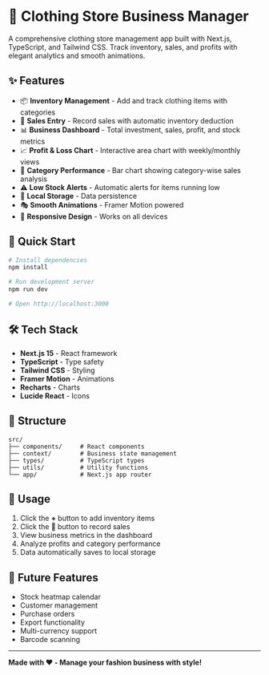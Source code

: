 # 🧾 Clothing Store Business Manager

A comprehensive clothing store management app built with Next.js, TypeScript, and Tailwind CSS. Track inventory, sales, and profits with elegant analytics and smooth animations.

## ✨ Features

- 📦 **Inventory Management** - Add and track clothing items with categories
- 🛒 **Sales Entry** - Record sales with automatic inventory deduction
- 📊 **Business Dashboard** - Total investment, sales, profit, and stock metrics
- 📈 **Profit & Loss Chart** - Interactive area chart with weekly/monthly views
- 🥧 **Category Performance** - Bar chart showing category-wise sales analysis
- ⚠️ **Low Stock Alerts** - Automatic alerts for items running low
- 💾 **Local Storage** - Data persistence
- 🎭 **Smooth Animations** - Framer Motion powered
- 📱 **Responsive Design** - Works on all devices

## 🚀 Quick Start

```bash
# Install dependencies
npm install

# Run development server
npm run dev

# Open http://localhost:3000
```

## 🛠️ Tech Stack

- **Next.js 15** - React framework
- **TypeScript** - Type safety
- **Tailwind CSS** - Styling
- **Framer Motion** - Animations
- **Recharts** - Charts
- **Lucide React** - Icons

## 📁 Structure

```
src/
├── components/     # React components
├── context/        # Business state management
├── types/          # TypeScript types
├── utils/          # Utility functions
└── app/            # Next.js app router
```

## 🎯 Usage

1. Click the **+** button to add inventory items
2. Click the **🛒** button to record sales
3. View business metrics in the dashboard
4. Analyze profits and category performance
5. Data automatically saves to local storage

## 🔮 Future Features

- Stock heatmap calendar
- Customer management
- Purchase orders
- Export functionality
- Multi-currency support
- Barcode scanning

---

**Made with ❤️ - Manage your fashion business with style!**
